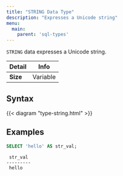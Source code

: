 ```yaml
---
title: "STRING Data Type"
description: "Expresses a Unicode string"
menu:
  main:
    parent: 'sql-types'
---
```


`STRING` data expresses a Unicode string.

Detail | Info
-------|------
**Size** | Variable

## Syntax

{{< diagram "type-string.html" >}}

## Examples

```sql
SELECT 'hello' AS str_val;
```
```shell
 str_val
---------
 hello
```
